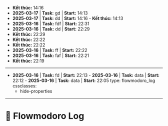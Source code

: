 - **Kết thúc:** 14:16
- **2025-03-17** | **Task:** gd | **Start:** 14:13 
- **2025-03-17** | **Task:** dd | **Start:** 14:16 - **Kết thúc:** 14:13
- **2025-03-16** | **Task:** fdf | **Start:** 22:31 
- **2025-03-16** | **Task:** dd | **Start:** 22:29 
- **Kết thúc:** 22:29
- **Kết thúc:** 22:22
- **Kết thúc:** 22:22
- **2025-03-16** | **Task:** ff | **Start:** 22:22 
- **2025-03-16** | **Task:** faf | **Start:** 22:21 
- **Kết thúc:** 22:19
---
- **2025-03-16** | **Task:** fd | **Start:** 22:13 - **2025-03-16** | **Task:** data  | **Start:** 22:12 - **2025-03-16** | **Task:** data | **Start:** 22:05 type: flowmodoro_log 
cssclasses:
  - hide-properties
---

# 🍅 Flowmodoro Log 